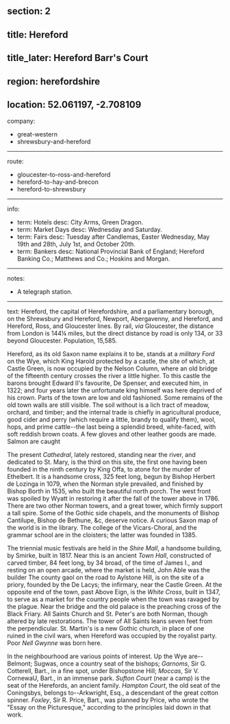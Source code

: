 section: 2
----
title: Hereford
----
title_later: Hereford Barr's Court
----
region: herefordshire
----
location: 52.061197, -2.708109
----
company:
- great-western
- shrewsbury-and-hereford
----
route:
- gloucester-to-ross-and-hereford
- hereford-to-hay-and-brecon
- hereford-to-shrewsbury
----
info:
- term: Hotels
  desc: City Arms, Green Dragon.
- term: Market Days
  desc: Wednesday and Saturday.
- term: Fairs
  desc: Tuesday after Candlemas, Easter Wednesday, May 19th and 28th, July 1st, and October 20th.
- term: Bankers
  desc: National Provincial Bank of England; Hereford Banking Co.; Matthews and Co.; Hoskins and Morgan.
----
notes:
- A telegraph station.
----
text: Hereford, the capital of Herefordshire, and a parliamentary borough, on the Shrewsbury and Hereford, Newport, Abergavenny, and Hereford, and Hereford, Ross, and Gloucester lines. By rail, *via* Gloucester, the distance from London is 144¼ miles, but the direct distance by road is only 134, or 33 beyond Gloucester. Population, 15,585.

Hereford, as its old Saxon name explains it to be, stands at a *military Ford* on the Wye, which King Harold protected by a castle, the site of which, at Castle Green, is now occupied by the Nelson Column, where an old bridge of the fifteenth century crosses the river a little higher. To this castle the barons brought Edward II's favourite, De Spenser, and executed him, in 1322; and four years later the unfortunate king himself was here deprived of his crown. Parts of the town are low and old fashioned. Some remains of the old town walls are still visible. The soil without is a lich tract of meadow, orchard, and timber; and the internal trade is chiefly in agricultural produce, good cider and perry (which require a little, brandy to qualify them), wool, hops, and prime cattle--the last being a splendid breed, white-faced, with soft reddish brown coats. A few gloves and other leather goods are made. Salmon are caught

The present *Cathedral*, lately restored, standing near the river, and dedicated to St. Mary, is the third on this site, the first one having been founded in the ninth century by King Offa, to atone for the murder of Ethelbert. It is a handsome cross, 325 feet long, begun by Bishop Herbert de Lozinga in 1079, when the Norman style prevailed, and finished by Bishop Borth in 1535, who built the beautiful north porch. The west front was spoiled by Wyatt in restoring it after the fall of the tower above in 1786. There are two other Norman towers, and a great tower, which firmly support a tall spire. Some of the Gothic side chapels, and the monuments of Bishop Cantilupe, Bishop de Bethune, &c, deserve notice. A curious Saxon map of the world is in the library. The college of the Vicars-Choral, and the grammar school are in the cloisters; the latter was founded in 1385.

The triennial music festivals are held in the *Shire Mall*, a handsome building, by Smirke, built in 1817. Near this is an ancient *Town Hall*, constructed of carved timber, 84 feet long, by 34 broad, of the time of James I., and resting on an open arcade, where the market is held, John Able was the builder The county gaol on the road to Aylstone Hill, is on the site of a priory, founded by the De Lacys; the infirmary, near the Castle Green. At the opposite end of the town, past Above Eign, is the *White Cross*, built in 1347, to serve as a market for the country people when the town was ravaged by the plague. Near the bridge and the old palace is the preaching cross of the Black Friary. All Saints Church and St. Peter's are both Norman, though altered by late restorations. The tower of All Saints leans seven feet from the perpendicular. St. Martin's is a new Gothic church, in place of one ruined in the civil wars, when Hereford was occupied by the royalist party. Poor *Nell Gwynne* was born here.

In the neighbourhood are various points of interest. Up the Wye are--Belmont; Sugwas, once a country seat of the bishops; *Garnoms*, Sir G. Cotterell, Bart., in a fine spot, under Bishopstone Hill; *Moccas*, Sir V. CornewaU, Bart., in an immense park. *Sufton Court* (near a camp) is the seat of the Herefords, an ancient family. *Hampton Court*, the old seat of the Coningsbys, belongs to--Arkwright, Esq., a descendant of the great cotton spinner. *Foxley*, Sir R. Price, Bart., was planned by Price, who wrote the "Essay on the Picturesque," according to the principles laid down in that work.
